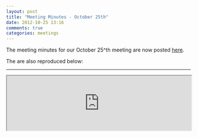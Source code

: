 ```yaml
---
layout: post
title: "Meeting Minutes - October 25th"
date: 2012-10-25 13:16
comments: true
categories: meetings
---
```

The meeting minutes for our October 25^th meeting are now posted [here](/meeting-minutes).

The are also reproduced below:

---
<iframe style="width:100%;" src="https://docs.google.com/document/pub?id=1yL6mO0J8Z2_1NK39YWdt4FK399zeaIj6HC28CCdoA0w&amp;embedded=true"></iframe>
